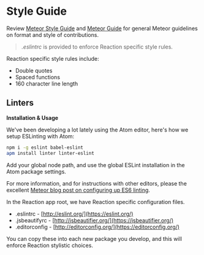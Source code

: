 # Style Guide

Review [Meteor Style Guide](https://github.com/meteor/meteor/wiki/Meteor-Style-Guide) and [Meteor Guide](http://guide.meteor.com/) for general Meteor guidelines on format and style of contributions.

>  _.eslintrc_ is provided to enforce Reaction specific style rules.

Reaction specific style rules include:

- Double quotes
- Spaced functions
- 160 character line length

## Linters

**Installation & Usage**

We've been developing a lot lately using the Atom editor, here's how we setup ESLinting with Atom:

```sh
npm i -g eslint babel-eslint
apm install linter linter-eslint
```

Add your global node path, and use the global ESLint installation in the Atom package settings.

For more information, and for instructions with other editors, please the excellent [Meteor blog post on configuring up ES6 linting](https://info.meteor.com/blog/set-up-sublime-text-for-meteor-es6-es2015-and-jsx-syntax-and-linting).

In the Reaction app root, we have Reaction specific configuration files.  

- .eslintrc - [http://eslint.org/](https://eslint.org/)
- .jsbeautifyrc - [http://jsbeautifier.org/](https://jsbeautifier.org/)
- .editorconfig - [http://editorconfig.org/](https://editorconfig.org/)

You can copy these into each new package you develop, and this will enforce Reaction stylistic choices.
